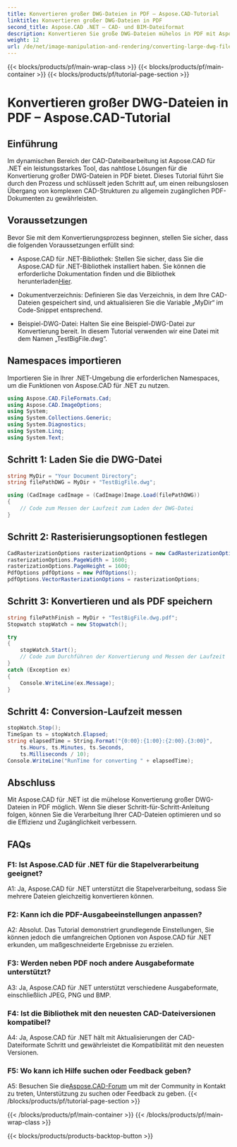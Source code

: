 ```yaml
---
title: Konvertieren großer DWG-Dateien in PDF – Aspose.CAD-Tutorial
linktitle: Konvertieren großer DWG-Dateien in PDF
second_title: Aspose.CAD .NET – CAD- und BIM-Dateiformat
description: Konvertieren Sie große DWG-Dateien mühelos in PDF mit Aspose.CAD für .NET. Optimieren Sie Ihre CAD-Prozesse mit dieser Schritt-für-Schritt-Anleitung.
weight: 12
url: /de/net/image-manipulation-and-rendering/converting-large-dwg-files-to-pdf/
---
```


{{< blocks/products/pf/main-wrap-class >}}
{{< blocks/products/pf/main-container >}}
{{< blocks/products/pf/tutorial-page-section >}}

# Konvertieren großer DWG-Dateien in PDF – Aspose.CAD-Tutorial

## Einführung

Im dynamischen Bereich der CAD-Dateibearbeitung ist Aspose.CAD für .NET ein leistungsstarkes Tool, das nahtlose Lösungen für die Konvertierung großer DWG-Dateien in PDF bietet. Dieses Tutorial führt Sie durch den Prozess und schlüsselt jeden Schritt auf, um einen reibungslosen Übergang von komplexen CAD-Strukturen zu allgemein zugänglichen PDF-Dokumenten zu gewährleisten.

## Voraussetzungen

Bevor Sie mit dem Konvertierungsprozess beginnen, stellen Sie sicher, dass die folgenden Voraussetzungen erfüllt sind:

- Aspose.CAD für .NET-Bibliothek: Stellen Sie sicher, dass Sie die Aspose.CAD für .NET-Bibliothek installiert haben. Sie können die erforderliche Dokumentation finden und die Bibliothek herunterladen[Hier](https://reference.aspose.com/cad/net/).

- Dokumentverzeichnis: Definieren Sie das Verzeichnis, in dem Ihre CAD-Dateien gespeichert sind, und aktualisieren Sie die Variable „MyDir“ im Code-Snippet entsprechend.

- Beispiel-DWG-Datei: Halten Sie eine Beispiel-DWG-Datei zur Konvertierung bereit. In diesem Tutorial verwenden wir eine Datei mit dem Namen „TestBigFile.dwg“.

## Namespaces importieren

Importieren Sie in Ihrer .NET-Umgebung die erforderlichen Namespaces, um die Funktionen von Aspose.CAD für .NET zu nutzen.

```csharp
using Aspose.CAD.FileFormats.Cad;
using Aspose.CAD.ImageOptions;
using System;
using System.Collections.Generic;
using System.Diagnostics;
using System.Linq;
using System.Text;
```

## Schritt 1: Laden Sie die DWG-Datei

```csharp
string MyDir = "Your Document Directory";
string filePathDWG = MyDir + "TestBigFile.dwg";

using (CadImage cadImage = (CadImage)Image.Load(filePathDWG))
{
    // Code zum Messen der Laufzeit zum Laden der DWG-Datei
}
```

## Schritt 2: Rasterisierungsoptionen festlegen

```csharp
CadRasterizationOptions rasterizationOptions = new CadRasterizationOptions();
rasterizationOptions.PageWidth = 1600;
rasterizationOptions.PageHeight = 1600;
PdfOptions pdfOptions = new PdfOptions();
pdfOptions.VectorRasterizationOptions = rasterizationOptions;
```

## Schritt 3: Konvertieren und als PDF speichern

```csharp
string filePathFinish = MyDir + "TestBigFile.dwg.pdf";
Stopwatch stopWatch = new Stopwatch();

try
{
    stopWatch.Start();
    // Code zum Durchführen der Konvertierung und Messen der Laufzeit
}
catch (Exception ex)
{
    Console.WriteLine(ex.Message);
}
```

## Schritt 4: Conversion-Laufzeit messen

```csharp
stopWatch.Stop();
TimeSpan ts = stopWatch.Elapsed;
string elapsedTime = String.Format("{0:00}:{1:00}:{2:00}.{3:00}",
    ts.Hours, ts.Minutes, ts.Seconds,
    ts.Milliseconds / 10);
Console.WriteLine("RunTime for converting " + elapsedTime);
```

## Abschluss

Mit Aspose.CAD für .NET ist die mühelose Konvertierung großer DWG-Dateien in PDF möglich. Wenn Sie dieser Schritt-für-Schritt-Anleitung folgen, können Sie die Verarbeitung Ihrer CAD-Dateien optimieren und so die Effizienz und Zugänglichkeit verbessern.

## FAQs

### F1: Ist Aspose.CAD für .NET für die Stapelverarbeitung geeignet?

A1: Ja, Aspose.CAD für .NET unterstützt die Stapelverarbeitung, sodass Sie mehrere Dateien gleichzeitig konvertieren können.

### F2: Kann ich die PDF-Ausgabeeinstellungen anpassen?

A2: Absolut. Das Tutorial demonstriert grundlegende Einstellungen, Sie können jedoch die umfangreichen Optionen von Aspose.CAD für .NET erkunden, um maßgeschneiderte Ergebnisse zu erzielen.

### F3: Werden neben PDF noch andere Ausgabeformate unterstützt?

A3: Ja, Aspose.CAD für .NET unterstützt verschiedene Ausgabeformate, einschließlich JPEG, PNG und BMP.

### F4: Ist die Bibliothek mit den neuesten CAD-Dateiversionen kompatibel?

A4: Ja, Aspose.CAD für .NET hält mit Aktualisierungen der CAD-Dateiformate Schritt und gewährleistet die Kompatibilität mit den neuesten Versionen.

### F5: Wo kann ich Hilfe suchen oder Feedback geben?

A5: Besuchen Sie die[Aspose.CAD-Forum](https://forum.aspose.com/c/cad/19) um mit der Community in Kontakt zu treten, Unterstützung zu suchen oder Feedback zu geben.
{{< /blocks/products/pf/tutorial-page-section >}}

{{< /blocks/products/pf/main-container >}}
{{< /blocks/products/pf/main-wrap-class >}}

{{< blocks/products/products-backtop-button >}}
